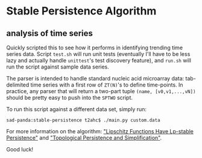 Stable Persistence Algorithm
============================
analysis of time series
-----------------------

Quickly scripted this to see how it performs in identifying trending time series data. Script `test.sh` will run unit tests (eventually I'll have to be less lazy and actually handle `unittest`'s test discovery feature), and `run.sh` will run the script against sample data series.

The parser is intended to handle standard nucleic acid microarray data: tab-delimited time series with a first row of `ZT(N)`'s to define time-points. In practice, any parser that will return a two-part tuple `(name, [v0,v1,...,vN])` should be pretty easy to push into the `SPTWO` script.

To run this script against a different data set, simply run:

`sad-panda:stable-persistence t2ahc$ ./main.py custom.data`

For more information on the algorithm: ["Lipschitz Functions Have Lp-stable Persistence"](http://www.springerlink.com/content/06k32v77356241nm/) and ["Topological Persistence and Simplification"](http://www.springerlink.com/content/j10w0wjj2k9q1fpk/).

Good luck!